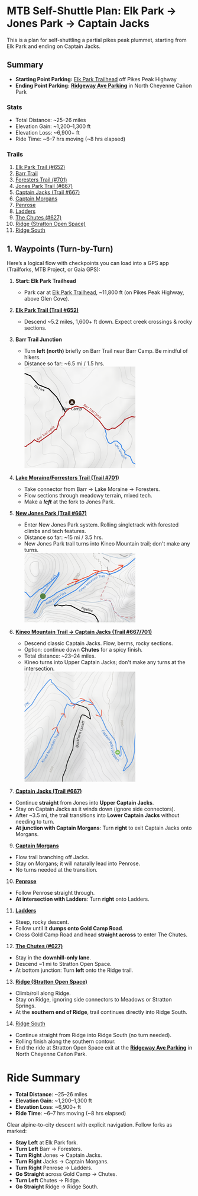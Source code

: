 # MTB Self-Shuttle Plan: Elk Park → Jones Park → Captain Jacks
This is a plan for self-shuttling a partial pikes peak plummet, starting from Elk Park and ending on Captain Jacks.

## Summary
- **Starting Point Parking:** [Elk Park Trailhead](https://www.google.com/maps/place/38%C2%B052'37.9%22N+105%C2%B003'55.7%22W/@38.8765007,-105.0667217,257m/data=!3m1!1e3!4m4!3m3!8m2!3d38.877204!4d-105.065475?entry=ttu&g_ep=EgoyMDI1MDgxNy4wIKXMDSoASAFQAw%3D%3D) off Pikes Peak Highway
- **Ending Point Parking:** [**Ridgeway Ave Parking**](https://www.google.com/maps/place/Ridgeway+Ave+Parking/@38.795,-104.8613527,722m/data=!3m1!1e3!4m12!1m5!3m4!2zMzjCsDQ3JzQyLjAiTiAxMDTCsDUxJzMxLjYiVw!8m2!3d38.795!4d-104.8587778!3m5!1s0x87135b6cc3383ddb:0x86042487535dbdb2!8m2!3d38.7952001!4d-104.858472!16s%2Fg%2F11hdvlgcrh?entry=ttu&g_ep=EgoyMDI1MDgxNy4wIKXMDSoASAFQAw%3D%3D) in North Cheyenne Cañon Park

### Stats
- Total Distance: ~25–26 miles
- Elevation Gain: ~1,200–1,300 ft
- Elevation Loss: ~6,900+ ft
- Ride Time: ~6–7 hrs moving (~8 hrs elapsed)

### Trails
1. [Elk Park Trail (#652)](https://www.trailforks.com/trails/elk-park/)  
2. [Barr Trail](https://www.trailforks.com/trails/barr-trail-10571/)  
3. [Foresters Trail (#701)](https://www.trailforks.com/trails/foresters-trail-701/)  
4. [Jones Park Trail (#667)](https://www.trailforks.com/trails/jones-park-667/)  
5. [Captain Jacks (Trail #667)](https://www.trailforks.com/trails/captain-jacks-667/)  
6. [Captain Morgans](https://www.trailforks.com/trails/captain-morgans/)  
7. [Penrose](https://www.trailforks.com/trails/penrose/)  
8. [Ladders](https://www.trailforks.com/trails/ladders/)  
9. [The Chutes (#627)](https://www.trailforks.com/trails/chutes-627/)  
10. [Ridge (Stratton Open Space)](https://www.trailforks.com/trails/ridge-13683/)  
11. [Ridge South](https://www.trailforks.com/trails/ridge-south/)  

## 1. **Waypoints (Turn-by-Turn)**
Here’s a logical flow with checkpoints you can load into a GPS app (Trailforks, MTB Project, or Gaia GPS):

1. **Start: Elk Park Trailhead**  
   - Park car at [Elk Park Trailhead](https://www.google.com/maps/place/38%C2%B052'37.9%22N+105%C2%B003'55.7%22W/@38.8765007,-105.0667217,257m/data=!3m1!1e3!4m4!3m3!8m2!3d38.877204!4d-105.065475?entry=ttu&g_ep=EgoyMDI1MDgxNy4wIKXMDSoASAFQAw%3D%3D), ~11,800 ft (on Pikes Peak Highway, above Glen Cove).

2. [**Elk Park Trail (Trail #652)**](https://www.trailforks.com/trails/elk-park/)  
   - Descend ~5.2 miles, 1,600+ ft down. Expect creek crossings & rocky sections.

3. **Barr Trail Junction**
   - Turn **left (north)** briefly on Barr Trail near Barr Camp. Be mindful of hikers.  
   - Distance so far: ~6.5 mi / 1.5 hrs.
   <br/><img src="./images/elk-park-barr-trail-junction.png" alt-text="Barr Trail Junction" width="300px" />

5. [**Lake Moraine/Forresters Trail (Trail #701)**](https://www.trailforks.com/trails/lake-moraine/)
   - Take connector from Barr → Lake Moraine → Foresters.  
   - Flow sections through meadowy terrain, mixed tech.
   - Make a ***left*** at the fork to Jones Park.

6. [**New Jones Park (Trail #667)**](https://www.trailforks.com/trails/new-jones-park/)  
   - Enter New Jones Park system. Rolling singletrack with forested climbs and tech features.  
   - Distance so far: ~15 mi / 3.5 hrs.
   - New Jones Park trail turns into Kineo Mountain trail; don't make any turns.
   <br/><img src="./images/new-jones-park-to-kineo-mtn.png" alt-text="Barr Trail Junction" width="300px" />

7. [**Kineo Mountain Trail → Captain Jacks (Trail #667/701)**](https://www.trailforks.com/trails/kineo-mountain-trail/)
   - Descend classic Captain Jacks. Flow, berms, rocky sections.  
   - Option: continue down **Chutes** for a spicy finish.  
   - Total distance: ~23–24 miles.
   - Kineo turns into Upper Captain Jacks; don't make any turns at the intersection.
   <br/><img src="./images/kineo-to-upper-captain-jacks.png" alt-text="Barr Trail Junction" width="300px" />  
8. [**Captain Jacks (Trail #667)**](https://www.trailforks.com/trails/captain-jacks-667/)
- Continue **straight** from Jones into **Upper Captain Jacks**.  
- Stay on Captain Jacks as it winds down (ignore side connectors).  
- After ~3.5 mi, the trail transitions into **Lower Captain Jacks** without needing to turn.  
- **At junction with Captain Morgans**: Turn **right** to exit Captain Jacks onto Morgans.  

9. [**Captain Morgans**](https://www.trailforks.com/trails/captain-morgans/)
- Flow trail branching off Jacks.  
- Stay on Morgans; it will naturally lead into Penrose.  
- No turns needed at the transition.  

10. [**Penrose**](https://www.trailforks.com/trails/penrose/)
- Follow Penrose straight through.  
- **At intersection with Ladders**: Turn **right** onto Ladders.  

11. [**Ladders**](https://www.trailforks.com/trails/ladders/)
- Steep, rocky descent.  
- Follow until it **dumps onto Gold Camp Road**.  
- Cross Gold Camp Road and head **straight across** to enter The Chutes.  

12. [**The Chutes (#627)**](https://www.trailforks.com/trails/chutes-627/)
- Stay in the **downhill-only lane**.  
- Descend ~1 mi to Stratton Open Space.  
- At bottom junction: Turn **left** onto the Ridge trail.  

13. [**Ridge (Stratton Open Space)**](https://www.trailforks.com/trails/ridge-13683/)
- Climb/roll along Ridge.  
- Stay on Ridge, ignoring side connectors to Meadows or Stratton Springs.  
- At the **southern end of Ridge**, trail continues directly into Ridge South.  

14. [Ridge South](https://www.trailforks.com/trails/ridge-south/)
- Continue straight from Ridge into Ridge South (no turn needed).  
- Rolling finish along the southern contour.  
- End the ride at Stratton Open Space exit at the [**Ridgeway Ave Parking**](https://www.google.com/maps/place/Ridgeway+Ave+Parking/@38.795,-104.8613527,722m/data=!3m1!1e3!4m12!1m5!3m4!2zMzjCsDQ3JzQyLjAiTiAxMDTCsDUxJzMxLjYiVw!8m2!3d38.795!4d-104.8587778!3m5!1s0x87135b6cc3383ddb:0x86042487535dbdb2!8m2!3d38.7952001!4d-104.858472!16s%2Fg%2F11hdvlgcrh?entry=ttu&g_ep=EgoyMDI1MDgxNy4wIKXMDSoASAFQAw%3D%3D) in North Cheyenne Cañon Park.  

# Ride Summary
- **Total Distance**: ~25–26 miles  
- **Elevation Gain**: ~1,200–1,300 ft  
- **Elevation Loss**: ~6,900+ ft  
- **Ride Time**: ~6–7 hrs moving (~8 hrs elapsed)  

Clear alpine-to-city descent with explicit navigation. Follow forks as marked:  
- **Stay Left** at Elk Park fork.  
- **Turn Left** Barr → Foresters.  
- **Turn Right** Jones → Captain Jacks.  
- **Turn Right** Jacks → Captain Morgans.  
- **Turn Right** Penrose → Ladders.  
- **Go Straight** across Gold Camp → Chutes.  
- **Turn Left** Chutes → Ridge.  
- **Go Straight** Ridge → Ridge South.
